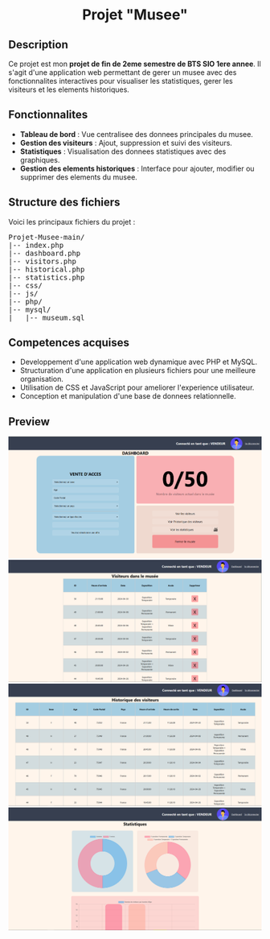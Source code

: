 <h1 align="center">Projet "Musee"</h1>

<h2>Description</h2>
<p>Ce projet est mon <strong>projet de fin de 2eme semestre de BTS SIO 1ere annee</strong>. Il s'agit d'une application web permettant de gerer un musee avec des fonctionnalites interactives pour visualiser les statistiques, gerer les visiteurs et les elements historiques.</p>

<h2>Fonctionnalites</h2>
<ul>
  <li><strong>Tableau de bord</strong> : Vue centralisee des donnees principales du musee.</li>
  <li><strong>Gestion des visiteurs</strong> : Ajout, suppression et suivi des visiteurs.</li>
  <li><strong>Statistiques</strong> : Visualisation des donnees statistiques avec des graphiques.</li>
  <li><strong>Gestion des elements historiques</strong> : Interface pour ajouter, modifier ou supprimer des elements du musee.</li>
</ul>

<h2>Structure des fichiers</h2>
<p>Voici les principaux fichiers du projet :</p>
<pre>
Projet-Musee-main/
|-- index.php
|-- dashboard.php
|-- visitors.php
|-- historical.php
|-- statistics.php
|-- css/
|-- js/
|-- php/
|-- mysql/
|   |-- museum.sql
</pre>

<h2>Competences acquises</h2>
<ul>
  <li>Developpement d'une application web dynamique avec PHP et MySQL.</li>
  <li>Structuration d'une application en plusieurs fichiers pour une meilleure organisation.</li>
  <li>Utilisation de CSS et JavaScript pour ameliorer l'experience utilisateur.</li>
  <li>Conception et manipulation d'une base de donnees relationnelle.</li>
</ul>

<h2>Preview</h2>

![Exemple d'image](preview/dashboard.PNG)
![Exemple d'image](preview/clients.PNG)
![Exemple d'image](preview/historique.PNG)
![Exemple d'image](preview/stats.PNG)
